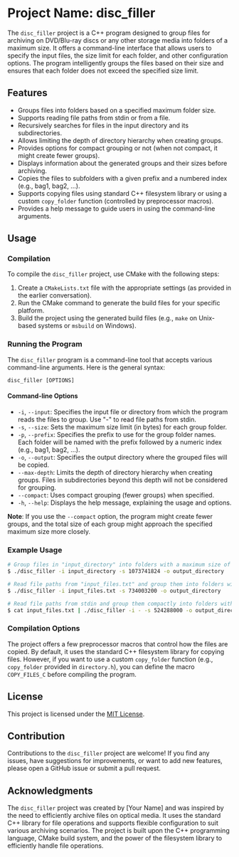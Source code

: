 # Project Name: disc_filler

The `disc_filler` project is a C++ program designed to group files for archiving on DVD/Blu-ray discs or any other storage media into folders of a maximum size. It offers a command-line interface that allows users to specify the input files, the size limit for each folder, and other configuration options. The program intelligently groups the files based on their size and ensures that each folder does not exceed the specified size limit.

## Features

- Groups files into folders based on a specified maximum folder size.
- Supports reading file paths from stdin or from a file.
- Recursively searches for files in the input directory and its subdirectories.
- Allows limiting the depth of directory hierarchy when creating groups.
- Provides options for compact grouping or not (when not compact, it might create fewer groups).
- Displays information about the generated groups and their sizes before archiving.
- Copies the files to subfolders with a given prefix and a numbered index (e.g., bag1, bag2, ...).
- Supports copying files using standard C++ filesystem library or using a custom `copy_folder` function (controlled by preprocessor macros).
- Provides a help message to guide users in using the command-line arguments.

## Usage

### Compilation

To compile the `disc_filler` project, use CMake with the following steps:

1. Create a `CMakeLists.txt` file with the appropriate settings (as provided in the earlier conversation).
2. Run the CMake command to generate the build files for your specific platform.
3. Build the project using the generated build files (e.g., `make` on Unix-based systems or `msbuild` on Windows).

### Running the Program

The `disc_filler` program is a command-line tool that accepts various command-line arguments. Here is the general syntax:

```
disc_filler [OPTIONS]
```

#### Command-line Options

- `-i`, `--input`: Specifies the input file or directory from which the program reads the files to group. Use "-" to read file paths from stdin.
- `-s`, `--size`: Sets the maximum size limit (in bytes) for each group folder.
- `-p`, `--prefix`: Specifies the prefix to use for the group folder names. Each folder will be named with the prefix followed by a numeric index (e.g., bag1, bag2, ...).
- `-o`, `--output`: Specifies the output directory where the grouped files will be copied.
- `--max-depth`: Limits the depth of directory hierarchy when creating groups. Files in subdirectories beyond this depth will not be considered for grouping.
- `--compact`: Uses compact grouping (fewer groups) when specified.
- `-h`, `--help`: Displays the help message, explaining the usage and options.

**Note**: If you use the `--compact` option, the program might create fewer groups, and the total size of each group might approach the specified maximum size more closely.

### Example Usage

```bash
# Group files in "input_directory" into folders with a maximum size of 1GB in the "output_directory"
$ ./disc_filler -i input_directory -s 1073741824 -o output_directory

# Read file paths from "input_files.txt" and group them into folders with a maximum size of 700MB in "output_directory"
$ ./disc_filler -i input_files.txt -s 734003200 -o output_directory

# Read file paths from stdin and group them compactly into folders with a maximum size of 500MB in "output_directory"
$ cat input_files.txt | ./disc_filler -i - -s 524288000 -o output_directory --compact
```

### Compilation Options

The project offers a few preprocessor macros that control how the files are copied. By default, it uses the standard C++ filesystem library for copying files. However, if you want to use a custom `copy_folder` function (e.g., `copy_folder` provided in `directory.h`), you can define the macro `COPY_FILES_C` before compiling the program.

## License

This project is licensed under the [MIT License](LICENSE).

## Contribution

Contributions to the `disc_filler` project are welcome! If you find any issues, have suggestions for improvements, or want to add new features, please open a GitHub issue or submit a pull request.

## Acknowledgments

The `disc_filler` project was created by [Your Name] and was inspired by the need to efficiently archive files on optical media. It uses the standard C++ library for file operations and supports flexible configuration to suit various archiving scenarios. The project is built upon the C++ programming language, CMake build system, and the power of the filesystem library to efficiently handle file operations.